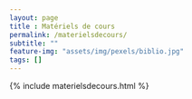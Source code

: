 ```yaml
--- 
layout: page
title : Matériels de cours  
permalink: /materielsdecours/
subtitle: "" 
feature-img: "assets/img/pexels/biblio.jpg"
tags: []
---
```


{% include materielsdecours.html %}